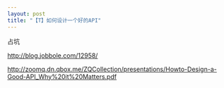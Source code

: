 ```yaml
---
layout: post
title: "【T】如何设计一个好的API"
---
```



占坑

http://blog.jobbole.com/12958/

http://zoomq.dn.qbox.me/ZQCollection/presentations/Howto-Design-a-Good-API_Why%20it%20Matters.pdf
